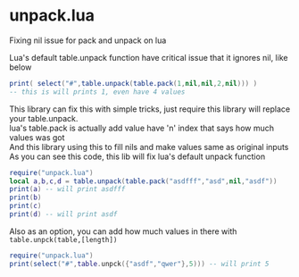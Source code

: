 # unpack.lua
Fixing nil issue for pack and unpack on lua  

Lua's default table.unpack function have critical issue that it ignores nil, like below  
```lua
print( select("#",table.unpack(table.pack(1,nil,nil,2,nil))) )
-- this is will prints 1, even have 4 values
```

This library can fix this with simple tricks, just require this library will replace your table.unpack.  
lua's table.pack is actually add value have 'n' index that says how much values was got  
And this library using this to fill nils and make values same as original inputs  
As you can see this code, this lib will fix lua's default unpack function  

```lua
require("unpack.lua")
local a,b,c,d = table.unpack(table.pack("asdfff","asd",nil,"asdf"))
print(a) -- will print asdfff
print(b)
print(c)
print(d) -- will print asdf
```

Also as an option, you can add how much values in there with `table.unpck(table,[length])`  
```lua
require("unpack.lua")
print(select("#",table.unpck({"asdf","qwer"},5))) -- will print 5
```
